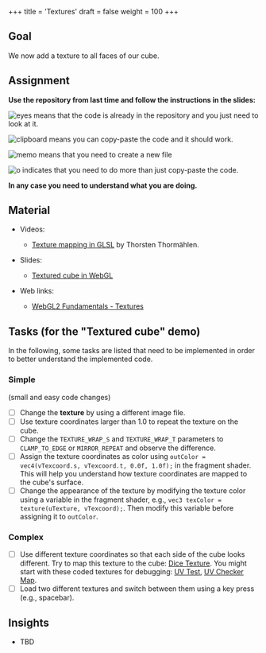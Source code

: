 +++
title = 'Textures'
draft = false
weight = 100
+++

## Goal

We now add a texture to all faces of our cube.

## Assignment

**Use the repository from last time and follow the instructions in the slides:**

![eyes](https://github.githubassets.com/images/icons/emoji/unicode/1f440.png?v8) means that the code is already in the repository and you just need to look at it.

![clipboard](https://github.githubassets.com/images/icons/emoji/unicode/1f4cb.png?v8) means you can copy-paste the code and it should work.

![memo](https://github.githubassets.com/images/icons/emoji/unicode/1f4dd.png?v8) means that you need to create a new file

![o](https://github.githubassets.com/images/icons/emoji/unicode/2b55.png?v8) indicates that you need to do more than just copy-paste the code.

**In any case you need to understand what you are doing.**

## Material

- Videos:
  - [Texture mapping in GLSL](https://www.youtube.com/watch?v=hR8QecN9plE&list=PL8vNj3osX2PzZ-cNSqhA8G6C1-Li5-Ck8&index=5) by Thorsten Thormählen.
- Slides:
  - [Textured cube in WebGL](files/CODE3-Textures.pdf)
  
- Web links:
  - [WebGL2 Fundamentals - Textures](https://webgl2fundamentals.org/webgl/lessons/webgl-3d-textures.html)
  
## Tasks (for the "Textured cube" demo)

In the following, some tasks are listed that need to be implemented in order to better understand the implemented code.

### Simple

(small and easy code changes)

- [ ] Change the **texture** by using a different image file.
- [ ] Use texture coordinates larger than 1.0 to repeat the texture on the cube.
- [ ] Change the `TEXTURE_WRAP_S` and `TEXTURE_WRAP_T` parameters to `CLAMP_TO_EDGE` or `MIRROR_REPEAT` and observe the difference.
- [ ] Assign the texture coordinates as color using `outColor = vec4(vTexcoord.s, vTexcoord.t, 0.0f, 1.0f);` in the fragment shader. This will help you understand how texture coordinates are mapped to the cube's surface.
- [ ] Change the appearance of the texture by modifying the texture color using a variable in the fragment shader, e.g., `vec3 texColor = texture(uTexture, vTexcoord);`. Then modify this variable before assigning it to `outColor`.

### Complex

- [ ] Use different texture coordinates so that each side of the cube looks different. Try to map this texture to the cube: [Dice Texture](https://www.mathematik.uni-marburg.de/~thormae/lectures/graphics1/code_v2/Texture/java/dice_texture.png). You might start with these coded textures for debugging: [UV Test](https://jbouny.github.io/texturing-intro-slides/iframes/resources/original/uv-test.png), [UV Checker Map](https://commons.wikimedia.org/wiki/File:UV_checker_Map_byValle.jpg).
- [ ] Load two different textures and switch between them using a key press (e.g., spacebar).

## Insights

- TBD
